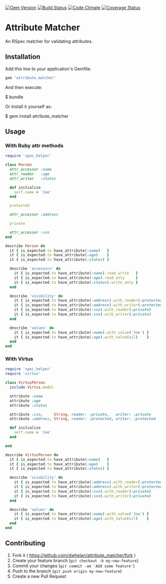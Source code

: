 [![Gem Version](https://badge.fury.io/rb/attribute_matcher.png)](http://badge.fury.io/rb/attribute_matcher)
[![Build Status](https://travis-ci.org/dwhelan/attribute_matcher.png?branch=master)](https://travis-ci.org/dwhelan/attribute_matcher)
[![Code Climate](https://codeclimate.com/github/dwhelan/attribute_matcher/badges/gpa.svg)](https://codeclimate.com/github/dwhelan/attribute_matcher)
[![Coverage Status](https://coveralls.io/repos/dwhelan/attribute_matcher/badge.svg?branch=master&service=github)](https://coveralls.io/github/dwhelan/attribute_matcher?branch=master)

# Attribute Matcher

An RSpec matcher for validating attributes.

## Installation

Add this line to your application's Gemfile:

```ruby
gem 'attribute_matcher'
```

And then execute:

  $ bundle

Or install it yourself as:

  $ gem install attribute_matcher

## Usage

### With Ruby attr methods

```ruby
require 'spec_helper'

class Person
  attr_accessor :name
  attr_reader   :age
  attr_writer   :status

  def initialize
    self.name = 'Joe'
  end

  protected

  attr_accessor :address

  private

  attr_accessor :ssn
end

describe Person do
  it { is_expected.to have_attribute(:name)   }
  it { is_expected.to have_attribute(:age)    }
  it { is_expected.to have_attribute(:status) }

  describe 'accessors' do
    it { is_expected.to have_attribute(:name).read_write   }
    it { is_expected.to have_attribute(:age).read_only     }
    it { is_expected.to have_attribute(:status).write_only }
  end

  describe 'visibility' do
    it { is_expected.to have_attribute(:address).with_reader(:protected) }
    it { is_expected.to have_attribute(:address).with_writer(:protected) }
    it { is_expected.to have_attribute(:ssn).with_reader(:private)       }
    it { is_expected.to have_attribute(:ssn).with_writer(:private)       }
  end

  describe 'values' do
    it { is_expected.to have_attribute(:name).with_value('Joe') }
    it { is_expected.to have_attribute(:age).with_value(nil)    }
  end
end
```

### With Virtus
```ruby
require 'spec_helper'
require 'virtus'

class VirtusPerson
  include Virtus.model

  attribute :name
  attribute :age
  attribute :status

  attribute :ssn,     String, reader: :private,   writer: :private
  attribute :address, String, reader: :protected, writer: :protected

  def initialize
    self.name = 'Joe'
  end

end

describe VirtusPerson do
  it { is_expected.to have_attribute(:name)   }
  it { is_expected.to have_attribute(:age)    }
  it { is_expected.to have_attribute(:status) }

  describe 'visibility' do
    it { is_expected.to have_attribute(:address).with_reader(:protected) }
    it { is_expected.to have_attribute(:address).with_writer(:protected) }
    it { is_expected.to have_attribute(:ssn).with_reader(:private)       }
    it { is_expected.to have_attribute(:ssn).with_writer(:private)       }
  end

  describe 'values' do
    it { is_expected.to have_attribute(:name).with_value('Joe') }
    it { is_expected.to have_attribute(:age).with_value(nil)    }
  end
end
```

## Contributing

1. Fork it ( https://github.com/dwhelan/attribute_matcher/fork )
2. Create your feature branch (`git checkout -b my-new-feature`)
3. Commit your changes (`git commit -am 'Add some feature'`)
4. Push to the branch (`git push origin my-new-feature`)
5. Create a new Pull Request
